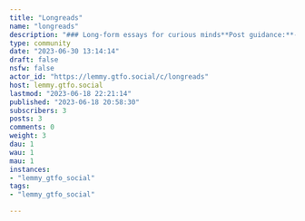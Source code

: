```yaml
---
title: "Longreads" 
name: "longreads"
description: "### Long-form essays for curious minds**Post guidance:**- Articles should be longer than your average blog post. - Non-fiction preferred, but fiction is okay- Restrict commentary / personal views to the comments when posting.**Comment guidance**1. Don't be a dick:2. See No.1"
type: community
date: "2023-06-30 13:14:14"
draft: false
nsfw: false
actor_id: "https://lemmy.gtfo.social/c/longreads"
host: lemmy.gtfo.social
lastmod: "2023-06-18 22:21:14"
published: "2023-06-18 20:58:30"
subscribers: 3
posts: 3
comments: 0
weight: 3
dau: 1
wau: 1
mau: 1
instances:
- "lemmy_gtfo_social"
tags: 
- "lemmy_gtfo_social"

---
```

